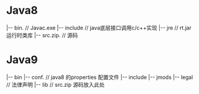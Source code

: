 # Java8

|-- bin.             // Javac.exe
|-- include       // java底层接口调用c/c++实现
|-- jre               // rt.jar 运行时类库
|-- src.zip.        // 源码


# Java9

|-- bin
|-- conf.        // java8 的properties 配置文件
|-- include
|-- jmods
|-- legal     // 法律声明
|-- lib		 // src.zip 源码放入此处